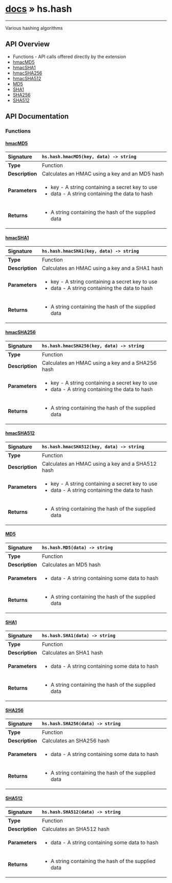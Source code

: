 # [docs](index.md) » hs.hash
---

Various hashing algorithms

## API Overview
* Functions - API calls offered directly by the extension
 * [hmacMD5](#hmacmd5)
 * [hmacSHA1](#hmacsha1)
 * [hmacSHA256](#hmacsha256)
 * [hmacSHA512](#hmacsha512)
 * [MD5](#md5)
 * [SHA1](#sha1)
 * [SHA256](#sha256)
 * [SHA512](#sha512)

## API Documentation

### Functions

#### [hmacMD5](#hmacmd5)
| <span style="float: left;">**Signature**</span> | <span style="float: left;">`hs.hash.hmacMD5(key, data) -> string` </span>                                                          |
| -----------------------------------------------------|---------------------------------------------------------------------------------------------------------|
| **Type**                                             | Function                                                                                         |
| **Description**                                      | Calculates an HMAC using a key and an MD5 hash                                                                                         |
| **Parameters**                                       | <ul markdown="1"><li markdown="1">key - A string containing a secret key to use</li><li markdown="1">data - A string containing the data to hash</li></ul> |
| **Returns**                                          | <ul markdown="1"><li markdown="1">A string containing the hash of the supplied data</li></ul>          |

#### [hmacSHA1](#hmacsha1)
| <span style="float: left;">**Signature**</span> | <span style="float: left;">`hs.hash.hmacSHA1(key, data) -> string` </span>                                                          |
| -----------------------------------------------------|---------------------------------------------------------------------------------------------------------|
| **Type**                                             | Function                                                                                         |
| **Description**                                      | Calculates an HMAC using a key and a SHA1 hash                                                                                         |
| **Parameters**                                       | <ul markdown="1"><li markdown="1">key - A string containing a secret key to use</li><li markdown="1">data - A string containing the data to hash</li></ul> |
| **Returns**                                          | <ul markdown="1"><li markdown="1">A string containing the hash of the supplied data</li></ul>          |

#### [hmacSHA256](#hmacsha256)
| <span style="float: left;">**Signature**</span> | <span style="float: left;">`hs.hash.hmacSHA256(key, data) -> string` </span>                                                          |
| -----------------------------------------------------|---------------------------------------------------------------------------------------------------------|
| **Type**                                             | Function                                                                                         |
| **Description**                                      | Calculates an HMAC using a key and a SHA256 hash                                                                                         |
| **Parameters**                                       | <ul markdown="1"><li markdown="1">key - A string containing a secret key to use</li><li markdown="1">data - A string containing the data to hash</li></ul> |
| **Returns**                                          | <ul markdown="1"><li markdown="1">A string containing the hash of the supplied data</li></ul>          |

#### [hmacSHA512](#hmacsha512)
| <span style="float: left;">**Signature**</span> | <span style="float: left;">`hs.hash.hmacSHA512(key, data) -> string` </span>                                                          |
| -----------------------------------------------------|---------------------------------------------------------------------------------------------------------|
| **Type**                                             | Function                                                                                         |
| **Description**                                      | Calculates an HMAC using a key and a SHA512 hash                                                                                         |
| **Parameters**                                       | <ul markdown="1"><li markdown="1">key - A string containing a secret key to use</li><li markdown="1">data - A string containing the data to hash</li></ul> |
| **Returns**                                          | <ul markdown="1"><li markdown="1">A string containing the hash of the supplied data</li></ul>          |

#### [MD5](#md5)
| <span style="float: left;">**Signature**</span> | <span style="float: left;">`hs.hash.MD5(data) -> string` </span>                                                          |
| -----------------------------------------------------|---------------------------------------------------------------------------------------------------------|
| **Type**                                             | Function                                                                                         |
| **Description**                                      | Calculates an MD5 hash                                                                                         |
| **Parameters**                                       | <ul markdown="1"><li markdown="1">data - A string containing some data to hash</li></ul> |
| **Returns**                                          | <ul markdown="1"><li markdown="1">A string containing the hash of the supplied data</li></ul>          |

#### [SHA1](#sha1)
| <span style="float: left;">**Signature**</span> | <span style="float: left;">`hs.hash.SHA1(data) -> string` </span>                                                          |
| -----------------------------------------------------|---------------------------------------------------------------------------------------------------------|
| **Type**                                             | Function                                                                                         |
| **Description**                                      | Calculates an SHA1 hash                                                                                         |
| **Parameters**                                       | <ul markdown="1"><li markdown="1">data - A string containing some data to hash</li></ul> |
| **Returns**                                          | <ul markdown="1"><li markdown="1">A string containing the hash of the supplied data</li></ul>          |

#### [SHA256](#sha256)
| <span style="float: left;">**Signature**</span> | <span style="float: left;">`hs.hash.SHA256(data) -> string` </span>                                                          |
| -----------------------------------------------------|---------------------------------------------------------------------------------------------------------|
| **Type**                                             | Function                                                                                         |
| **Description**                                      | Calculates an SHA256 hash                                                                                         |
| **Parameters**                                       | <ul markdown="1"><li markdown="1">data - A string containing some data to hash</li></ul> |
| **Returns**                                          | <ul markdown="1"><li markdown="1">A string containing the hash of the supplied data</li></ul>          |

#### [SHA512](#sha512)
| <span style="float: left;">**Signature**</span> | <span style="float: left;">`hs.hash.SHA512(data) -> string` </span>                                                          |
| -----------------------------------------------------|---------------------------------------------------------------------------------------------------------|
| **Type**                                             | Function                                                                                         |
| **Description**                                      | Calculates an SHA512 hash                                                                                         |
| **Parameters**                                       | <ul markdown="1"><li markdown="1">data - A string containing some data to hash</li></ul> |
| **Returns**                                          | <ul markdown="1"><li markdown="1">A string containing the hash of the supplied data</li></ul>          |

